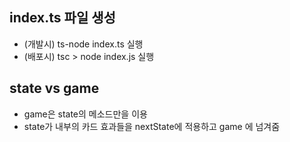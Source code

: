 ## index.ts 파일 생성
- (개발시) ts-node index.ts 실행
- (배포시) tsc > node index.js 실행

## state vs game
- game은 state의 메소드만을 이용
- state가 내부의 카드 효과들을 nextState에 적용하고 game 에 넘겨줌